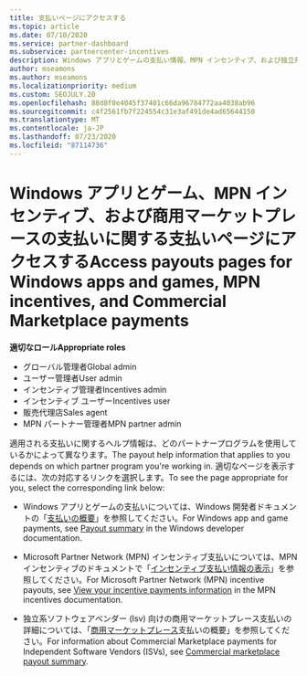 ```yaml
---
title: 支払いページにアクセスする
ms.topic: article
ms.date: 07/10/2020
ms.service: partner-dashboard
ms.subservice: partnercenter-incentives
description: Windows アプリとゲームの支払い情報、MPN インセンティブ、および独立系ソフトウェアベンダー向けの商用マーケットプレース支払いにアクセスする方法について説明します。
author: mseamons
ms.author: mseamons
ms.localizationpriority: medium
ms.custom: SEOJULY.20
ms.openlocfilehash: 88d8f0e4045f37401c66da96784772aa4038ab96
ms.sourcegitcommit: c4f2561fb7f224554c31e3af491de4ad65644158
ms.translationtype: MT
ms.contentlocale: ja-JP
ms.lasthandoff: 07/23/2020
ms.locfileid: "87114736"
---
```

# <a name="access-payouts-pages-for-windows-apps-and-games-mpn-incentives-and-commercial-marketplace-payments"></a><span data-ttu-id="deb93-103">Windows アプリとゲーム、MPN インセンティブ、および商用マーケットプレースの支払いに関する支払いページにアクセスする</span><span class="sxs-lookup"><span data-stu-id="deb93-103">Access payouts pages for Windows apps and games, MPN incentives, and Commercial Marketplace payments</span></span>

<span data-ttu-id="deb93-104">**適切なロール**</span><span class="sxs-lookup"><span data-stu-id="deb93-104">**Appropriate roles**</span></span>
-   <span data-ttu-id="deb93-105">グローバル管理者</span><span class="sxs-lookup"><span data-stu-id="deb93-105">Global admin</span></span>
-   <span data-ttu-id="deb93-106">ユーザー管理者</span><span class="sxs-lookup"><span data-stu-id="deb93-106">User admin</span></span>
-   <span data-ttu-id="deb93-107">インセンティブ管理者</span><span class="sxs-lookup"><span data-stu-id="deb93-107">Incentives admin</span></span>
-   <span data-ttu-id="deb93-108">インセンティブ ユーザー</span><span class="sxs-lookup"><span data-stu-id="deb93-108">Incentives user</span></span>
-   <span data-ttu-id="deb93-109">販売代理店</span><span class="sxs-lookup"><span data-stu-id="deb93-109">Sales agent</span></span>
-   <span data-ttu-id="deb93-110">MPN パートナー管理者</span><span class="sxs-lookup"><span data-stu-id="deb93-110">MPN partner admin</span></span>

<span data-ttu-id="deb93-111">適用される支払いに関するヘルプ情報は、どのパートナープログラムを使用しているかによって異なります。</span><span class="sxs-lookup"><span data-stu-id="deb93-111">The payout help information that applies to you depends on which partner program you're working in.</span></span> <span data-ttu-id="deb93-112">適切なページを表示するには、次の対応するリンクを選択します。</span><span class="sxs-lookup"><span data-stu-id="deb93-112">To see the page appropriate for you, select the corresponding link below:</span></span>

- <span data-ttu-id="deb93-113">Windows アプリとゲームの支払いについては、Windows 開発者ドキュメントの「[支払いの概要](https://docs.microsoft.com/windows/uwp/publish/payout-summary)」を参照してください。</span><span class="sxs-lookup"><span data-stu-id="deb93-113">For Windows app and game payments, see [Payout summary](https://docs.microsoft.com/windows/uwp/publish/payout-summary) in the Windows developer documentation.</span></span>

- <span data-ttu-id="deb93-114">Microsoft Partner Network (MPN) インセンティブ支払いについては、MPN インセンティブのドキュメントで「[インセンティブ支払い情報の表示](understand-incentive-payouts.md)」を参照してください。</span><span class="sxs-lookup"><span data-stu-id="deb93-114">For Microsoft Partner Network (MPN) incentive payouts, see [View your incentive payments information](understand-incentive-payouts.md) in the MPN incentives documentation.</span></span>

- <span data-ttu-id="deb93-115">独立系ソフトウェアベンダー (Isv) 向けの商用マーケットプレース支払いの詳細については、「[商用マーケットプレース](https://docs.microsoft.com/azure/marketplace/partner-center-portal/payout-summary)支払いの概要」を参照してください。</span><span class="sxs-lookup"><span data-stu-id="deb93-115">For information about Commercial Marketplace payments for Independent Software Vendors (ISVs), see [Commercial marketplace payout summary](https://docs.microsoft.com/azure/marketplace/partner-center-portal/payout-summary).</span></span>
